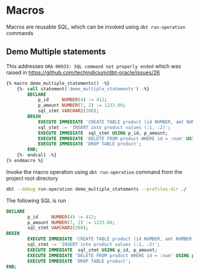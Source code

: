 # Macros

Macros are reusable SQL, which can be invoked using `dbt run-operation` commands

## Demo Multiple statements

This addresses `ORA-00933: SQL command not properly ended` which was raised in https://github.com/techindicium/dbt-oracle/issues/26

```sql
{% macro demo_multiple_statements() -%}
    {%- call statement('demo_multiple_statements') -%}
        DECLARE
            p_id     NUMBER(4) := 412;
            p_amount NUMBER(7, 2) := 1233.00;
            sql_stmt VARCHAR2(200);
        BEGIN
            EXECUTE IMMEDIATE 'CREATE TABLE product (id NUMBER, amt NUMBER)';
            sql_stmt := 'INSERT into product values (:1, :2)';
            EXECUTE IMMEDIATE  sql_stmt USING p_id, p_amount;
            EXECUTE IMMEDIATE 'DELETE FROM product WHERE id = :num' USING p_id;
            EXECUTE IMMEDIATE 'DROP TABLE product';
        END;
    {%- endcall -%}
{% endmacro %}
```

Invoke the macro operation using `dbt run-operation` command from the project root directory

```bash
dbt --debug run-operation demo_multiple_statements --profiles-dir ./
```

The following SQL is run

```sql
DECLARE
        p_id     NUMBER(4) := 412;
        p_amount NUMBER(7, 2) := 1233.00;
        sql_stmt VARCHAR2(200);
BEGIN
        EXECUTE IMMEDIATE 'CREATE TABLE product (id NUMBER, amt NUMBER)';
        sql_stmt := 'INSERT into product values (:1, :2)';
        EXECUTE IMMEDIATE  sql_stmt USING p_id, p_amount;
        EXECUTE IMMEDIATE 'DELETE FROM product WHERE id = :num' USING p_id;
        EXECUTE IMMEDIATE 'DROP TABLE product';
END;

```
